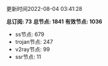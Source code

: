 更新时间2022-08-04 03:41:28

**总订阅: 73**
**总节点: 1841**
**有效节点: 1036**
- ss节点: 679
- trojan节点: 247
- v2ray节点: 99
- ssr节点: 11
